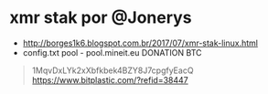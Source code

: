 # xmr stak por @Jonerys
- http://borges1k6.blogspot.com.br/2017/07/xmr-stak-linux.html
- config.txt pool - pool.mineit.eu
DONATION BTC
> 1MqvDxLYk2xXbfkbek4BZY8J7cpgfyEacQ
> https://www.bitplastic.com/?refid=38447
